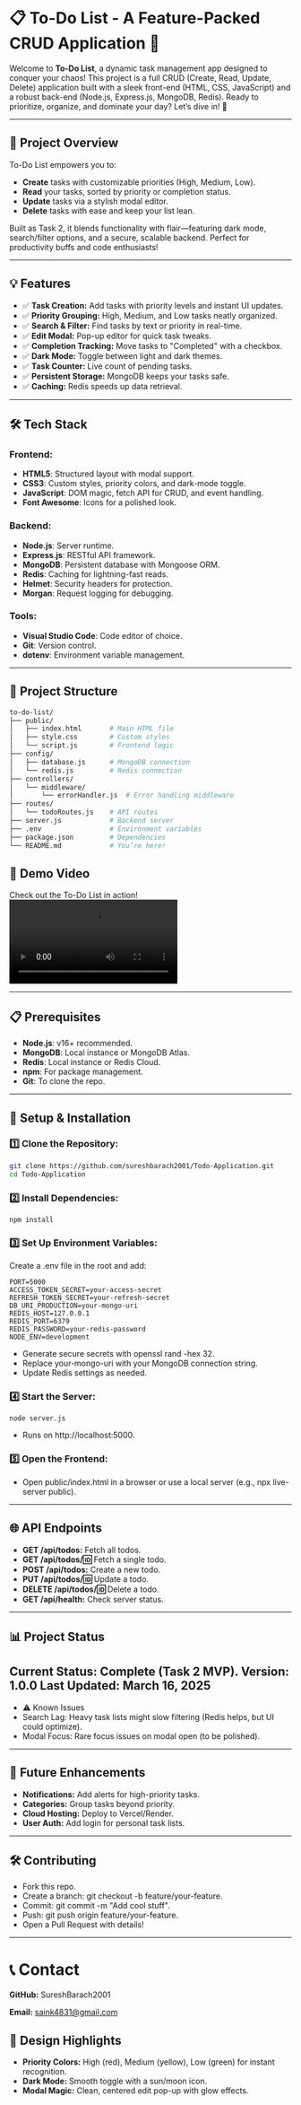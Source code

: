 # 📋 To-Do List - A Feature-Packed CRUD Application 🚀

Welcome to **To-Do List**, a dynamic task management app designed to conquer your chaos! This project is a full CRUD (Create, Read, Update, Delete) application built with a sleek front-end (HTML, CSS, JavaScript) and a robust back-end (Node.js, Express.js, MongoDB, Redis). Ready to prioritize, organize, and dominate your day? Let’s dive in! 🌟

---

## 🚀 Project Overview

To-Do List empowers you to:
- **Create** tasks with customizable priorities (High, Medium, Low).
- **Read** your tasks, sorted by priority or completion status.
- **Update** tasks via a stylish modal editor.
- **Delete** tasks with ease and keep your list lean.

Built as Task 2, it blends functionality with flair—featuring dark mode, search/filter options, and a secure, scalable backend. Perfect for productivity buffs and code enthusiasts!

---

## 💡 Features

- ✅ **Task Creation:** Add tasks with priority levels and instant UI updates.
- ✅ **Priority Grouping:** High, Medium, and Low tasks neatly organized.
- ✅ **Search & Filter:** Find tasks by text or priority in real-time.
- ✅ **Edit Modal:** Pop-up editor for quick task tweaks.
- ✅ **Completion Tracking:** Move tasks to "Completed" with a checkbox.
- ✅ **Dark Mode:** Toggle between light and dark themes.
- ✅ **Task Counter:** Live count of pending tasks.
- ✅ **Persistent Storage:** MongoDB keeps your tasks safe.
- ✅ **Caching:** Redis speeds up data retrieval.

---

## 🛠️ Tech Stack

### Frontend:
- **HTML5**: Structured layout with modal support.
- **CSS3**: Custom styles, priority colors, and dark-mode toggle.
- **JavaScript**: DOM magic, fetch API for CRUD, and event handling.
- **Font Awesome**: Icons for a polished look.

### Backend:
- **Node.js**: Server runtime.
- **Express.js**: RESTful API framework.
- **MongoDB**: Persistent database with Mongoose ORM.
- **Redis**: Caching for lightning-fast reads.
- **Helmet**: Security headers for protection.
- **Morgan**: Request logging for debugging.

### Tools:
- **Visual Studio Code**: Code editor of choice.
- **Git**: Version control.
- **dotenv**: Environment variable management.

---

## 📂 Project Structure
```bash
to-do-list/
├── public/
│   ├── index.html       # Main HTML file
│   ├── style.css        # Custom styles
│   └── script.js        # Frontend logic
├── config/
│   ├── database.js      # MongoDB connection
│   └── redis.js         # Redis connection
├── controllers/
│   └── middleware/
│       └── errorHandler.js  # Error handling middleware
├── routes/
│   └── todoRoutes.js    # API routes
├── server.js            # Backend server
├── .env                 # Environment variables
├── package.json         # Dependencies
└── README.md            # You’re here!
```

## 🎥 Demo Video
Check out the To-Do List in action!  
![To-Do List Demo](./assets/Demo.webm)

---

## 📋 Prerequisites

- **Node.js**: v16+ recommended.
- **MongoDB**: Local instance or MongoDB Atlas.
- **Redis**: Local instance or Redis Cloud.
- **npm**: For package management.
- **Git**: To clone the repo.

---

## 🚀 Setup & Installation

### 1️⃣ Clone the Repository:
```bash
git clone https://github.com/sureshbarach2001/Todo-Application.git
cd Todo-Application
```
### 2️⃣ Install Dependencies:
```
npm install
```
### 3️⃣ Set Up Environment Variables:
Create a .env file in the root and add:
```
PORT=5000
ACCESS_TOKEN_SECRET=your-access-secret
REFRESH_TOKEN_SECRET=your-refresh-secret
DB_URI_PRODUCTION=your-mongo-uri
REDIS_HOST=127.0.0.1
REDIS_PORT=6379
REDIS_PASSWORD=your-redis-password
NODE_ENV=development
```
- Generate secure secrets with openssl rand -hex 32.
- Replace your-mongo-uri with your MongoDB connection string.
- Update Redis settings as needed.
### 4️⃣ Start the Server:
```
node server.js
```
- Runs on http://localhost:5000.
### 5️⃣ Open the Frontend:
- Open public/index.html in a browser or use a local server (e.g., npx live-server public).
---
## 🌐 API Endpoints
- **GET /api/todos:** Fetch all todos.
- **GET /api/todos/:id:** Fetch a single todo.
- **POST /api/todos:** Create a new todo.
- **PUT /api/todos/:id:** Update a todo.
- **DELETE /api/todos/:id:** Delete a todo.
- **GET /api/health:** Check server status.
---
## 📊 Project Status
Current Status: Complete (Task 2 MVP).
Version: 1.0.0
Last Updated: March 16, 2025
---
- ⚠️ Known Issues
- Search Lag: Heavy task lists might slow filtering (Redis helps, but UI could optimize).
- Modal Focus: Rare focus issues on modal open (to be polished).
---
## 🔧 Future Enhancements
- **Notifications:** Add alerts for high-priority tasks.
- **Categories:** Group tasks beyond priority.
- **Cloud Hosting:** Deploy to Vercel/Render.
- **User Auth:** Add login for personal task lists.
---

## 🛠️ Contributing
- Fork this repo.
- Create a branch: git checkout -b feature/your-feature.
- Commit: git commit -m "Add cool stuff".
- Push: git push origin feature/your-feature.
- Open a Pull Request with details!
---
# 📞 Contact
**GitHub:** SureshBarach2001

**Email:** saink4831@gmail.com

## 🎨 Design Highlights
- **Priority Colors:** High (red), Medium (yellow), Low (green) for instant recognition.
- **Dark Mode:** Smooth toggle with a sun/moon icon.
- **Modal Magic:** Clean, centered edit pop-up with glow effects.
